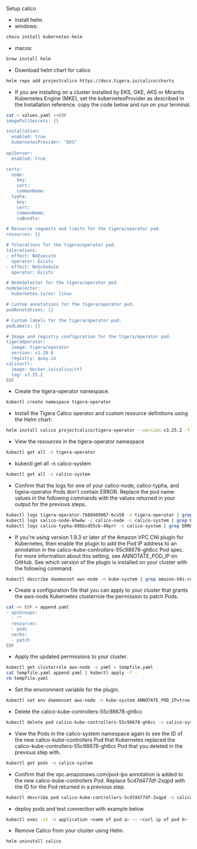 Setup calico

- install helm 
 - windows: 
 ```bash
 choco install kubernetes-helm
 ```
 - macos: 
 ```bash
 brew install helm
 ```

- Download helm chart for calico
```bash
helm repo add projectcalico https://docs.tigera.io/calico/charts
```
- If you are installing on a cluster installed by EKS, GKE, AKS or Mirantis Kubernetes Engine (MKE), set the kubernetesProvider as described in the Installation reference.
copy the code below and run on your terminal.

```bash
cat > values.yaml <<EOF
imagePullSecrets: {}

installation:
  enabled: true
  kubernetesProvider: "EKS"
  
apiServer:
  enabled: true

certs:
  node:
    key:
    cert:
    commonName:
  typha:
    key:
    cert:
    commonName:
    caBundle:

# Resource requests and limits for the tigera/operator pod.
resources: {}

# Tolerations for the tigera/operator pod.
tolerations:
- effect: NoExecute
  operator: Exists
- effect: NoSchedule
  operator: Exists

# NodeSelector for the tigera/operator pod.
nodeSelector:
  kubernetes.io/os: linux

# Custom annotations for the tigera/operator pod.
podAnnotations: {}

# Custom labels for the tigera/operator pod.
podLabels: {}

# Image and registry configuration for the tigera/operator pod.
tigeraOperator:
  image: tigera/operator
  version: v1.29.6
  registry: quay.io
calicoctl:
  image: docker.io/calico/ctl
  tag: v3.25.2
EOF
```
- Create the tigera-operator namespace.
```bash 
kubectl create namespace tigera-operator
```

- Install the Tigera Calico operator and custom resource definitions using the Helm chart:
```bash 
helm install calico projectcalico/tigera-operator --version v3.25.2 -f values.yaml --namespace tigera-operator
```

- View the resources in the tigera-operator namespace
```bash
kubectl get all -n tigera-operator
```

- kubectl get all -n calico-system
```bash
kubectl get all -n calico-system
```

- Confirm that the logs for one of your calico-node, calico-typha, and tigera-operator Pods don't contain ERROR. Replace the pod name values in the following commands with the values returned in your output for the previous steps.
```bash
kubectl logs tigera-operator-768d489967-6cv58 -n tigera-operator | grep ERROR
kubectl logs calico-node-khw4w -c calico-node -n calico-system | grep ERROR
kubectl logs calico-typha-696bcd55cb-49prr -n calico-system | grep ERROR
```

- If you're using version 1.9.3 or later of the Amazon VPC CNI plugin for Kubernetes, then enable the plugin to add the Pod IP address to an annotation in the calico-kube-controllers-55c98678-gh6cc Pod spec. For more information about this setting, see ANNOTATE_POD_IP on GitHub. See which version of the plugin is installed on your cluster with the following command.

```bash
kubectl describe daemonset aws-node -n kube-system | grep amazon-k8s-cni: | cut -d ":" -f 3
```

- Create a configuration file that you can apply to your cluster that grants the aws-node Kubernetes clusterrole the permission to patch Pods.
```bash
cat << EOF > append.yaml
- apiGroups:
  - ""
  resources:
  - pods
  verbs:
  - patch
EOF
```

- Apply the updated permissions to your cluster.

```bash
kubectl get clusterrole aws-node -o yaml > tempfile.yaml
cat tempfile.yaml append.yaml | kubectl apply -f -
rm tempfile.yaml
```
- Set the environment variable for the plugin.

```bash
kubectl set env daemonset aws-node -n kube-system ANNOTATE_POD_IP=true
```

- Delete the calico-kube-controllers-55c98678-gh6cc
```bash
kubectl delete pod calico-kube-controllers-55c98678-gh6cc -n calico-system
```

- View the Pods in the calico-system namespace again to see the ID of the new calico-kube-controllers Pod that Kubernetes replaced the calico-kube-controllers-55c98678-gh6cc Pod that you deleted in the previous step with.

```bash
kubectl get pods -n calico-system
```

- Confirm that the vpc.amazonaws.com/pod-ips annotation is added to the new calico-kube-controllers Pod. Replace 5cd7d477df-2xqpd with the ID for the Pod returned in a previous step.

```bash
kubectl describe pod calico-kube-controllers-5cd7d477df-2xqpd -n calico-system | grep vpc.amazonaws.com/pod-ips
```

- deploy pods and test connection with example below
```bash
kubectl exec -it -n application <name of pod a> -- <curl ip of pod b>
```


- Remove Calico from your cluster using Helm.
```bash
helm uninstall calico
```
